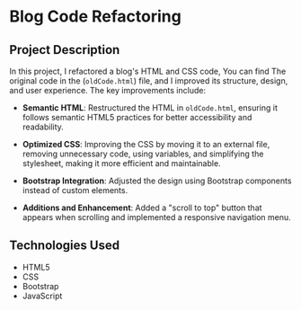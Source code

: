 # Blog Code Refactoring

## Project Description
In this project, I refactored a blog's HTML and CSS code, You can find The original code in the (`oldCode.html`) file, and I improved its structure, design, and user experience.
The key improvements include:

- **Semantic HTML**: Restructured the HTML in `oldCode.html`, ensuring it follows semantic HTML5 practices for better accessibility and readability.
  
- **Optimized CSS**: Improving the CSS by moving it to an external file, removing unnecessary code, using variables, and simplifying the stylesheet, making it more efficient and maintainable.
  
- **Bootstrap Integration**: Adjusted the design using Bootstrap components instead of custom elements.
  
- **Additions and Enhancement**: Added a "scroll to top" button that appears when scrolling and implemented a responsive navigation menu.

  
## Technologies Used
- HTML5
- CSS
- Bootstrap
- JavaScript

  
